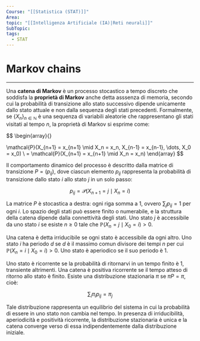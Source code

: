 ```yaml
---
Course: "[[Statistica (STAT)]]"
Area: 
topic: "[[Intelligenza Artificiale (IA)|Reti neurali]]"
SubTopic: 
tags:
  - STAT
---
```

# Markov chains
---
Una **catena di Markov** è un processo stocastico a tempo discreto che soddisfa la **proprietà di Markov** anche detta asssenza di memoria, secondo cui la probabilità di transizione allo stato successivo dipende unicamente dallo stato attuale e non dalla sequenza degli stati precedenti. Formalmente, se $\{X_n\}_{n \in \mathbb{N}}$ è una sequenza di variabili aleatorie che rappresentano gli stati visitati al tempo $n$, la proprietà di Markov si esprime come:

$$
\begin{array}{}

\mathcal{P}(X_{n+1} = x_{n+1} \mid X_n = x_n, X_{n-1} = x_{n-1}, \dots, X_0 = x_0)  \\
= \mathcal{P}(X_{n+1} = x_{n+1} \mid X_n = x_n)
\end{array}
$$

Il comportamento dinamico del processo è descritto dalla matrice di transizione $P = (p_{ij})$, dove ciascun elemento $p_{ij}$ rappresenta la probabilità di transizione dallo stato $i$ allo stato $j$ in un solo passo:

$$
p_{ij} = \mathcal{P}(X_{n+1} = j \mid X_n = i)
$$

La matrice $P$ è stocastica a destra: ogni riga somma a $1$, ovvero $\sum_j p_{ij} = 1$ per ogni $i$. Lo spazio degli stati può essere finito o numerabile, e la struttura della catena dipende dalla connettività degli stati. Uno stato $j$ è accessibile da uno stato $i$ se esiste $n \geq 0$ tale che $\mathbb{P}(X_n = j \mid X_0 = i) > 0$.

Una catena è detta irriducibile se ogni stato è accessibile da ogni altro. Uno stato $i$ ha periodo $d$ se $d$ è il massimo comun divisore dei tempi $n$ per cui $\mathbb{P}(X_n = i \mid X_0 = i) > 0$. Uno stato è aperiodico se il suo periodo è $1$.

Uno stato è ricorrente se la probabilità di ritornarvi in un tempo finito è $1$, transiente altrimenti. Una catena è positiva ricorrente se il tempo atteso di ritorno allo stato è finito. Esiste una distribuzione stazionaria $\pi$ se $\pi P = \pi$, cioè:

$$
\sum_i \pi_i p_{ij} = \pi_j
$$

Tale distribuzione rappresenta un equilibrio del sistema in cui la probabilità di essere in uno stato non cambia nel tempo. In presenza di irriducibilità, aperiodicità e positività ricorrente, la distribuzione stazionaria è unica e la catena converge verso di essa indipendentemente dalla distribuzione iniziale.
